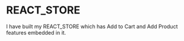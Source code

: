 # REACT_STORE
I have built my REACT_STORE which has Add to Cart and Add Product features embedded in it.
